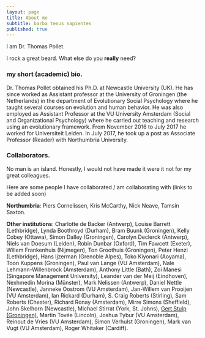 ```yaml
---
layout: page
title: About me
subtitle: barba tenus sapientes
published: true
---
```


I am Dr. Thomas Pollet.

I rock a great beard. What else do you **really** need?

### my short (academic) bio.

Dr. Thomas Pollet obtained his Ph.D. at Newcastle University (UK). He has since worked as Assistant professor at the University of Groningen (the Netherlands) in the department of Evolutionary Social Psychology where he taught several courses on evolution and human behavior. He was also employed as Assistant Professor at the VU University Amsterdam (Social and Organizational Psychology) where he carried out teaching and research using an evolutionary framework. From November 2016 to July 2017 he worked for Universiteit Leiden. In July 2017, he took up a post as Associate Professor (Reader) with Northumbria University.

### Collaborators.

No man is an island. Honestly, I would not have made it were it not for my great colleagues.

Here are some people I have collaborated / am collaborating with (links to be added soon)

**Northumbria**: Piers Cornelissen, Kris McCarthy, Nick Neave, Tamsin Saxton.

**Other institutions**: Charlotte de Backer (Antwerp), Louise Barrett (Lethbridge), Lynda Boothroyd (Durham), Bram Buunk (Groningen), Kelly Cobey (Ottawa), Simon Dalley (Groningen), Carolyn Declerck (Antwerp), Niels van Doesum (Leiden), Robin Dunbar (Oxford), Tim Fawcett (Exeter), Willem Frankenhuis (Nijmegen), Ton Groothuis (Groningen), Peter Henzi (Lethbridge), Hans Ijzerman (Grenoble Alpes), Toko Kiyonari (Aoyama), Toon Kuppens (Groningen),  Paul van Lange (VU Amsterdam), Nale Lehmann-Willenbrock (Amsterdam), Anthony Little (Bath), Zoi Manesi (Singapore Management University), Leander van der Meij (Eindhoven), Nexhmedin Morina (Münster), Mark Nelissen (Antwerp), Daniel Nettle (Newcastle), Janneke Oostrom (VU Amsterdam), Jan-Willem van Prooijen (VU Amsterdam), Ian Rickard (Durham), S. Craig Roberts (Stirling), Sam Roberts (Chester), Richard Ronay (Amsterdam), Mirre Simons (Sheffield), John Skelhorn (Newcastle), Michael Stirrat (York, St. Johns), [Gert Stulp (Groningen)](https://gertstulp.github.io/), Martin Tovée (Lincoln), Joshua Tybur (VU Amsterdam), Reinout de Vries (VU Amsterdam), Simon Verhulst (Groningen), Mark van Vugt (VU Amsterdam), Roger Whitaker (Cardiff).
